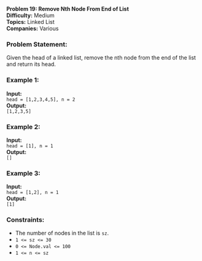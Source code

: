 **Problem 19: Remove Nth Node From End of List**  
**Difficulty:** Medium  
**Topics:** Linked List  
**Companies:** Various  

### Problem Statement:
Given the head of a linked list, remove the nth node from the end of the list and return its head.

### Example 1:
**Input:**  
`head = [1,2,3,4,5], n = 2`  
**Output:**  
`[1,2,3,5]`

### Example 2:
**Input:**  
`head = [1], n = 1`  
**Output:**  
`[]`

### Example 3:
**Input:**  
`head = [1,2], n = 1`  
**Output:**  
`[1]`

### Constraints:
- The number of nodes in the list is `sz`.
- `1 <= sz <= 30`
- `0 <= Node.val <= 100`
- `1 <= n <= sz`
